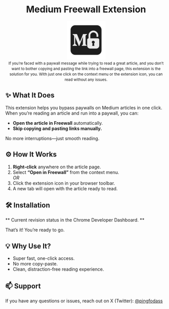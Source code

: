 # <h1 align="center">Medium Freewall Extension</h1>

<p align="center">
  <img src="/assets/goToFreeMedium.png" title="Extension logo" width="120px" height="120px"/>
  <br>
  <small>If you’re faced with a paywall message while trying to read a great article, and you don’t want to bother copying and pasting the link into a freewall page, this extension is the solution for you. With just one click on the context menu or the extension icon, you can read without any issues.</small>
  <br>
</p>

## ✨ What It Does

This extension helps you bypass paywalls on Medium articles in one click.  
When you’re reading an article and run into a paywall, you can:

- **Open the article in Freewall** automatically.
- **Skip copying and pasting links manually.**

No more interruptions—just smooth reading.

## ⚙️ How It Works

1. **Right-click** anywhere on the article page.  
2. Select **“Open in Freewall”** from the context menu.  
   *OR*  
3. Click the extension icon in your browser toolbar.  
4. A new tab will open with the article ready to read.

## 🛠️ Installation

** Current revision status in the Chrome Developer Dashboard. **

That’s it! You’re ready to go.

## 💡 Why Use It?

- Super fast, one-click access.  
- No more copy-paste.  
- Clean, distraction-free reading experience.

## 📫 Support

If you have any questions or issues, reach out on X (Twitter): [@pingfodass](https://twitter.com/pingfodass)
